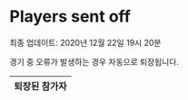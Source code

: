 # Players sent off
최종 업데이트: 2020년 12월 22일 19시 20분


경기 중 오류가 발생하는 경우 자동으로 퇴장됩니다.


| 퇴장된 참가자 |
|:---:|